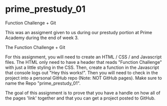 # prime_prestudy_01
Function Challenge + Git

This was an assigment given to us during our prestudy portion at Prime Academy during the end of week 3. 


The Function Challenge + Git

For this assignment, you will need to create an HTML / CSS / and Javascript files. The HTML only need to have a header that reads "Function Challenge" with just a little styling in the CSS. Then, create a function in the Javascript that console logs out "Hey this works!". Then you will need to check in the project into a personal GitHub repo (Note: NOT GitHub pages). Make sure to name the Repo "prime_prestudy_01".

The goal of this assignment is to prove that you have a handle on how all of the pages 'link' together and that you can get a project posted to GitHub.
